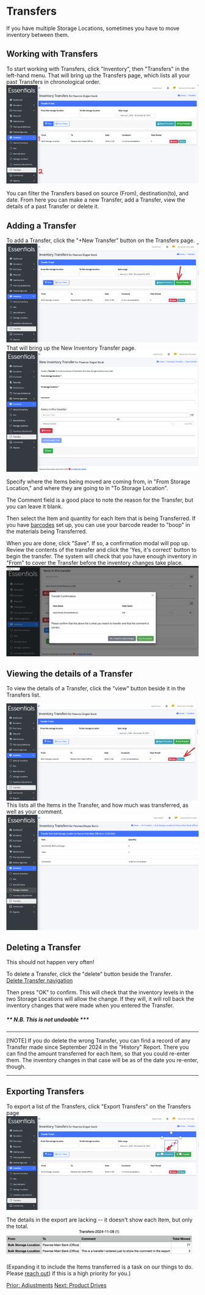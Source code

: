 # Transfers
If you have multiple Storage Locations, sometimes you have to move inventory between them.  
## Working with Transfers
To start working with Transfers, click "Inventory",  then "Transfers" in the left-hand menu.
That will bring up the Transfers page, which lists all your past Transfers in chronological order.  
![Navigation to Transfers](images/inventory/inventory_transfers_navigation.png)

You can filter the Transfers based on source (From), destination(to), and date.
From here you can make a new Transfer, add a Transfer, view the details of a past Transfer or delete it.

## Adding a Transfer
To add a Transfer, click the "+New Transfer" button on the Transfers page. 
![New Transfer navigation](images/inventory/inventory_transfers_new_navigation.png)
That will bring up the New Inventory Transfer page.
![New Transfer](images/inventory/inventory_transfers_new.png)

Specify where the Items being moved are coming from, in "From Storage Location," and where they are going to in "To Storage Location".

The Comment field is a good place to note the reason for the Transfer, but you can leave it blank.

Then select the Item and quantity for each Item that is being Transferred.  If you have [barcodes](inventory_barcodes.md) set up,  you can use your barcode reader to "boop" in the materials being Transferred.

When you are done, click "Save". If so, a confirmation modal will pop up. Review the contents of the transfer and click the 'Yes, it's correct' button to begin the transfer. The system will check that you have enough inventory in "From" to cover the Transfer before the inventory changes take place.
![Transfer Modal](images/inventory/inventory_transfers_confirmation_modal.png)

## Viewing the details of a Transfer
To view the details of a Transfer, click the "view" button beside it in the Transfers list.

![view Transfer navigation](images/inventory/inventory_transfers_view_navigation.png)
This lists all the Items in the Transfer, and how much was transferred, as well as your comment.
![view Transfer](images/inventory/inventory_transfers_view.png)
## Deleting a Transfer

This should not happen very often!  

To delete a Transfer, click the "delete" button beside the Transfer.  
[Delete Transfer navigation](images/inventory/inventory_transfers_delete.png)

Then press "OK" to confirm.
This will check that the inventory levels in the two Storage Locations will allow the change.  If they will, it will roll back the inventory changes that were made when you entered the Transfer.

##### ** N.B. This is not undoable  *** 

----

[!NOTE]  If you do delete the wrong Transfer, you can find a record of any Transfer made since September 2024 in the "History" Report.  There you can find the amount transferred  for each Item, so that you could re-enter them.  The inventory changes in that case will be as of the date you re-enter, though.

----

## Exporting Transfers
To export a list of the Transfers, click "Export Transfers" on the Transfers page
![Navigation to Transfer export](images/inventory/inventory_transfers_export_navigation.png)

The details in the export are lacking -- it doesn't show each Item, but only the total.
![Sample Transfer export](images/inventory/inventory_transfers_export.png)

(Expanding it to include the Items transferred is a task on our things to do.  Please [reach out](intro_ii.md)) if this is a high priority for you.)

[Prior:  Adjustments](inventory_adjustments.md) [Next: Product Drives](community_product_drives.md)